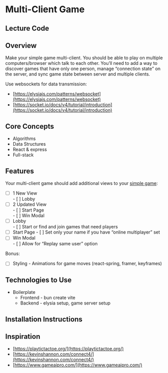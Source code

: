 # Multi-Client Game

## Lecture Code

## Overview

Make your simple game multi-client. You should be able to play on multiple computers/browser which talk to each other. You’ll need to add a way to discover games that have only one person, manage “connection state” on the server, and sync game state between server and multiple clients.

Use websockets for data transmission:

- [https://elysiajs.com/patterns/websocket](https://elysiajs.com/patterns/websocket)  
- [https://socket.io/docs/v4/tutorial/introduction](https://socket.io/docs/v4/tutorial/introduction)

## Core Concepts

- Algorithms  
- Data Structures  
- React & express  
- Full-stack

## Features

Your multi-client game should add additional views to your [simple game](./simple-game.md):

- [ ] 1 New View  
      - [ ] Lobby  
- [ ] 2 Updated View  
      - [ ] Start Page  
      - [ ] Win Modal  
- [ ] Lobby  
      - [ ] Start or find and join games that need players  
- [ ] Start Page
      - [ ] Set only your name if you have “online multiplayer” set  
- [ ] Win Modal  
      - [ ] Allow for “Replay same user” option

Bonus:

- [ ] Styling - Animations for game moves (react-spring, framer, keyframes)

## Technologies to Use

- Boilerplate  
  - Frontend - bun create vite  
  - Backend - elysia setup, game server setup

## Installation Instructions



## Inspiration

- [https://playtictactoe.org/](https://playtictactoe.org/)  
- [https://kevinshannon.com/connect4/](https://kevinshannon.com/connect4/)  
- [https://www.gameaipro.com/](https://www.gameaipro.com/)
